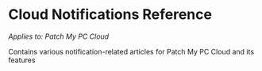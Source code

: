 # Cloud Notifications Reference

_Applies to: Patch My PC Cloud_

Contains various notification-related articles for Patch My PC Cloud and its features
